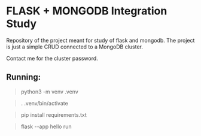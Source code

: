 # FLASK + MONGODB Integration Study

Repository of the project meant for study of flask and mongodb.
The project is just a simple CRUD connected to a MongoDB cluster.

Contact me for the cluster password.

## Running:
> python3 -m venv .venv

> . .venv/bin/activate

> pip install requirements.txt

> flask --app hello run